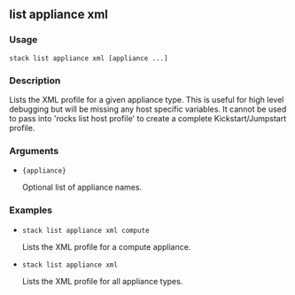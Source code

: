 ## list appliance xml

### Usage

`stack list appliance xml [appliance ...]`

### Description

Lists the XML profile for a given appliance type. This is useful
	for high level debugging but will be missing any host specific
	variables. It cannot be used to pass into 'rocks list host profile'
	to create a complete Kickstart/Jumpstart profile.

### Arguments

* `{appliance}`

   Optional list of appliance names.


### Examples

* `stack list appliance xml compute`

   Lists the XML profile for a compute appliance.

* `stack list appliance xml`

   Lists the XML profile for all appliance types.



